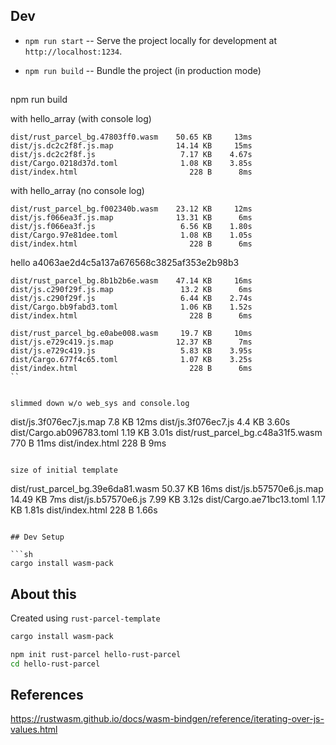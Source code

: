 ## Dev

* `npm run start` -- Serve the project locally for
  development at `http://localhost:1234`.

* `npm run build` -- Bundle the project (in production mode)

##

npm run build

with hello_array  (with console log)
```
dist/rust_parcel_bg.47803ff0.wasm    50.65 KB     13ms
dist/js.dc2c2f8f.js.map              14.14 KB     15ms
dist/js.dc2c2f8f.js                   7.17 KB    4.67s
dist/Cargo.0218d37d.toml              1.08 KB    3.85s
dist/index.html                         228 B      8ms
```

with hello_array  (no console log)
```
dist/rust_parcel_bg.f002340b.wasm    23.12 KB     12ms
dist/js.f066ea3f.js.map              13.31 KB      6ms
dist/js.f066ea3f.js                   6.56 KB    1.80s
dist/Cargo.97e81dee.toml              1.08 KB    1.05s
dist/index.html                         228 B      6ms
```

hello a4063ae2d4c5a137a676568c3825af353e2b98b3
```
dist/rust_parcel_bg.8b1b2b6e.wasm    47.14 KB     16ms
dist/js.c290f29f.js.map               13.2 KB      6ms
dist/js.c290f29f.js                   6.44 KB    2.74s
dist/Cargo.bb9fabd3.toml              1.06 KB    1.52s
dist/index.html                         228 B      6ms
```



``` hello (a4063ae2d4c5a137a676568c3825af353e2b98b3 w/ log off)
dist/rust_parcel_bg.e0abe008.wasm     19.7 KB     10ms
dist/js.e729c419.js.map              12.37 KB      7ms
dist/js.e729c419.js                   5.83 KB    3.95s
dist/Cargo.677f4c65.toml              1.07 KB    3.25s
dist/index.html                         228 B      6ms
``


slimmed down w/o web_sys and console.log
```
dist/js.3f076ec7.js.map               7.8 KB     12ms
dist/js.3f076ec7.js                   4.4 KB    3.60s
dist/Cargo.ab096783.toml             1.19 KB    3.01s
dist/rust_parcel_bg.c48a31f5.wasm      770 B     11ms
dist/index.html                        228 B      9ms
```

size of initial template
```
dist/rust_parcel_bg.39e6da81.wasm    50.37 KB     16ms
dist/js.b57570e6.js.map              14.49 KB      7ms
dist/js.b57570e6.js                   7.99 KB    3.12s
dist/Cargo.ae71bc13.toml              1.17 KB    1.81s
dist/index.html                         228 B    1.66s
```

## Dev Setup

```sh
cargo install wasm-pack
```

## About this

Created using `rust-parcel-template`

```sh
cargo install wasm-pack
```

```sh
npm init rust-parcel hello-rust-parcel
cd hello-rust-parcel
```


## References

https://rustwasm.github.io/docs/wasm-bindgen/reference/iterating-over-js-values.html